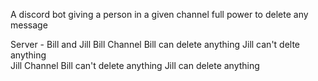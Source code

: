 A discord bot giving a person in a given channel full power to delete any message

Server - Bill and Jill
    Bill Channel
        Bill can delete anything
        Jill can't delte anything   
    Jill Channel
        Bill can't delete anything
        Jill can delete anything